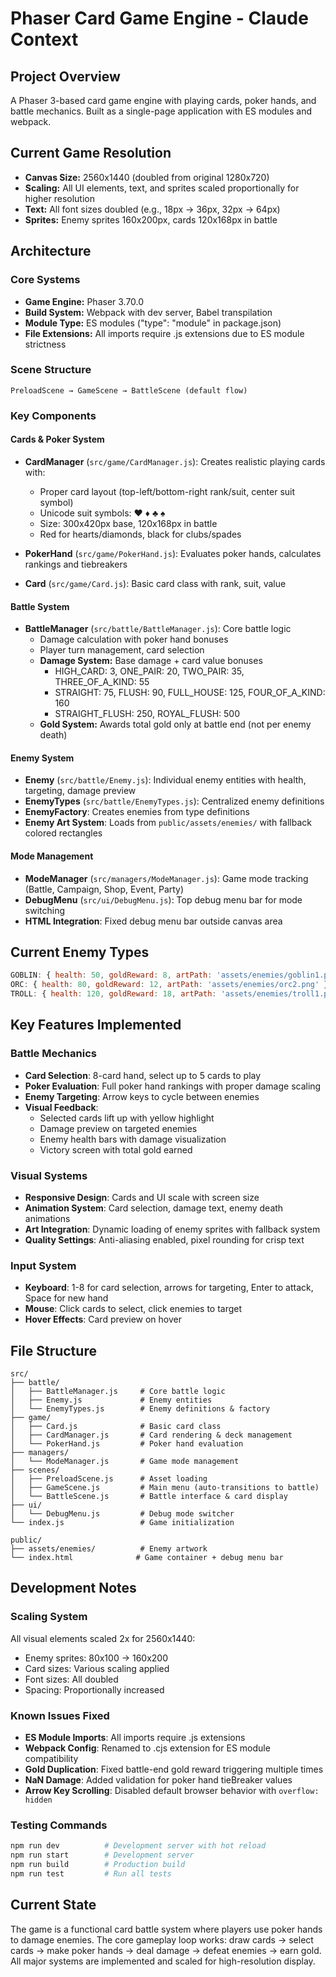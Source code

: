 # Phaser Card Game Engine - Claude Context

## Project Overview
A Phaser 3-based card game engine with playing cards, poker hands, and battle mechanics. Built as a single-page application with ES modules and webpack.

## Current Game Resolution
- **Canvas Size:** 2560x1440 (doubled from original 1280x720)
- **Scaling:** All UI elements, text, and sprites scaled proportionally for higher resolution
- **Text:** All font sizes doubled (e.g., 18px → 36px, 32px → 64px)
- **Sprites:** Enemy sprites 160x200px, cards 120x168px in battle

## Architecture

### Core Systems
- **Game Engine:** Phaser 3.70.0
- **Build System:** Webpack with dev server, Babel transpilation
- **Module Type:** ES modules ("type": "module" in package.json)
- **File Extensions:** All imports require .js extensions due to ES module strictness

### Scene Structure
```
PreloadScene → GameScene → BattleScene (default flow)
```

### Key Components

#### Cards & Poker System
- **CardManager** (`src/game/CardManager.js`): Creates realistic playing cards with:
  - Proper card layout (top-left/bottom-right rank/suit, center suit symbol)
  - Unicode suit symbols: ♥ ♦ ♣ ♠
  - Size: 300x420px base, 120x168px in battle
  - Red for hearts/diamonds, black for clubs/spades
  
- **PokerHand** (`src/game/PokerHand.js`): Evaluates poker hands, calculates rankings and tiebreakers
- **Card** (`src/game/Card.js`): Basic card class with rank, suit, value

#### Battle System
- **BattleManager** (`src/battle/BattleManager.js`): Core battle logic
  - Damage calculation with poker hand bonuses
  - Player turn management, card selection
  - **Damage System:** Base damage + card value bonuses
    - HIGH_CARD: 3, ONE_PAIR: 20, TWO_PAIR: 35, THREE_OF_A_KIND: 55
    - STRAIGHT: 75, FLUSH: 90, FULL_HOUSE: 125, FOUR_OF_A_KIND: 160
    - STRAIGHT_FLUSH: 250, ROYAL_FLUSH: 500
  - **Gold System:** Awards total gold only at battle end (not per enemy death)

#### Enemy System
- **Enemy** (`src/battle/Enemy.js`): Individual enemy entities with health, targeting, damage preview
- **EnemyTypes** (`src/battle/EnemyTypes.js`): Centralized enemy definitions
- **EnemyFactory**: Creates enemies from type definitions
- **Enemy Art System**: Loads from `public/assets/enemies/` with fallback colored rectangles

#### Mode Management
- **ModeManager** (`src/managers/ModeManager.js`): Game mode tracking (Battle, Campaign, Shop, Event, Party)
- **DebugMenu** (`src/ui/DebugMenu.js`): Top debug menu bar for mode switching
- **HTML Integration**: Fixed debug menu bar outside canvas area

## Current Enemy Types
```javascript
GOBLIN: { health: 50, goldReward: 8, artPath: 'assets/enemies/goblin1.png' }
ORC: { health: 80, goldReward: 12, artPath: 'assets/enemies/orc2.png' }  
TROLL: { health: 120, goldReward: 18, artPath: 'assets/enemies/troll1.png' }
```

## Key Features Implemented

### Battle Mechanics
- **Card Selection**: 8-card hand, select up to 5 cards to play
- **Poker Evaluation**: Full poker hand rankings with proper damage scaling
- **Enemy Targeting**: Arrow keys to cycle between enemies
- **Visual Feedback**: 
  - Selected cards lift up with yellow highlight
  - Damage preview on targeted enemies
  - Enemy health bars with damage visualization
  - Victory screen with total gold earned

### Visual Systems
- **Responsive Design**: Cards and UI scale with screen size
- **Animation System**: Card selection, damage text, enemy death animations
- **Art Integration**: Dynamic loading of enemy sprites with fallback system
- **Quality Settings**: Anti-aliasing enabled, pixel rounding for crisp text

### Input System
- **Keyboard**: 1-8 for card selection, arrows for targeting, Enter to attack, Space for new hand
- **Mouse**: Click cards to select, click enemies to target
- **Hover Effects**: Card preview on hover

## File Structure
```
src/
├── battle/
│   ├── BattleManager.js     # Core battle logic
│   ├── Enemy.js             # Enemy entities
│   └── EnemyTypes.js        # Enemy definitions & factory
├── game/
│   ├── Card.js              # Basic card class
│   ├── CardManager.js       # Card rendering & deck management
│   └── PokerHand.js         # Poker hand evaluation
├── managers/
│   └── ModeManager.js       # Game mode management
├── scenes/
│   ├── PreloadScene.js      # Asset loading
│   ├── GameScene.js         # Main menu (auto-transitions to battle)
│   └── BattleScene.js       # Battle interface & card display
├── ui/
│   └── DebugMenu.js         # Debug mode switcher
└── index.js                 # Game initialization

public/
├── assets/enemies/          # Enemy artwork
└── index.html              # Game container + debug menu bar
```

## Development Notes

### Scaling System
All visual elements scaled 2x for 2560x1440:
- Enemy sprites: 80x100 → 160x200
- Card sizes: Various scaling applied
- Font sizes: All doubled
- Spacing: Proportionally increased

### Known Issues Fixed
- **ES Module Imports**: All imports require .js extensions
- **Webpack Config**: Renamed to .cjs extension for ES module compatibility
- **Gold Duplication**: Fixed battle-end gold reward triggering multiple times
- **NaN Damage**: Added validation for poker hand tieBreaker values
- **Arrow Key Scrolling**: Disabled default browser behavior with `overflow: hidden`

### Testing Commands
```bash
npm run dev          # Development server with hot reload
npm run start        # Development server
npm run build        # Production build
npm run test         # Run all tests
```

## Current State
The game is a functional card battle system where players use poker hands to damage enemies. The core gameplay loop works: draw cards → select cards → make poker hands → deal damage → defeat enemies → earn gold. All major systems are implemented and scaled for high-resolution display.